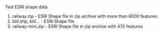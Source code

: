 Test ESRI shape data

1. railway.zip - ESRI Shape file in zip archive with more than 6000 features
2. bld.shp, bld... - ESRI Shape file
3. railway-mini.zip - ESRI Shape file in zip archive with 470 features
